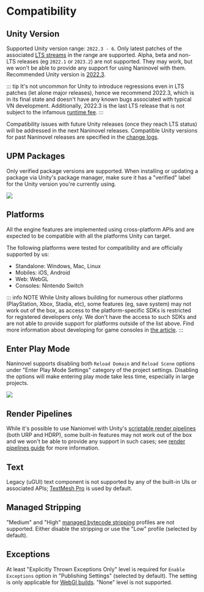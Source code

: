 # Compatibility

## Unity Version

Supported Unity version range: `2022.3 - 6`. Only latest patches of the associated [LTS streams](https://unity.com/releases/lts-vs-tech-stream) in the range are supported. Alpha, beta and non-LTS releases (eg `2022.1` or `2023.2`) are not supported. They may work, but we won't be able to provide any support for using Naninovel with them. Recommended Unity version is [2022.3](https://docs.unity3d.com/2022.3/Documentation/Manual/WhatsNew2022LTS.html).

::: tip
It's not uncommon for Unity to introduce regressions even in LTS patches (let alone major releases), hence we recommend 2022.3, which is in its final state and doesn't have any known bugs associated with typical VN development. Additionally, 2022.3 is the last LTS release that is not subject to the infamous [runtime fee](https://unity.com/pricing-updates).
:::

Compatibility issues with future Unity releases (once they reach LTS status) will be addressed in the next Naninovel releases. Compatible Unity versions for past Naninovel releases are specified in the [change logs](https://github.com/naninovel/docs/releases).

## UPM Packages

Only verified package versions are supported. When installing or updating a package via Unity's package manager, make sure it has a "verified" label for the Unity version you're currently using.

![](https://i.gyazo.com/a06f8b0cefff2fc5e578c60cae4ed33f.png)

## Platforms

All the engine features are implemented using cross-platform APIs and are expected to be compatible with all the platforms Unity can target.

The following platforms were tested for compatibility and are officially supported by us:
* Standalone: Windows, Mac, Linux
* Mobiles: iOS, Android
* Web: WebGL
* Consoles: Nintendo Switch

::: info NOTE
While Unity allows building for numerous other platforms (PlayStation, Xbox, Stadia, etc), some features (eg, save system) may not work out of the box, as access to the platform-specific SDKs is restricted for registered developers only. We don't have the access to such SDKs and are not able to provide support for platforms outside of the list above. Find more information about developing for game consoles in [the article](https://unity.com/how-to/develop-console-video-games-unity).
:::

## Enter Play Mode

Naninovel supports disabling both `Reload Domain` and `Reload Scene` options under "Enter Play Mode Settings" category of the project settings. Disabling the options will make entering play mode take less time, especially in large projects.

![](https://i.gyazo.com/dd0a3037a0bca8b73608ecc7b71c3982.png)

## Render Pipelines

While it's possible to use Nanionvel with Unity's [scriptable render pipelines](https://docs.unity3d.com/Manual/render-pipelines.html) (both URP and HDRP), some built-in features may not work out of the box and we won't be able to provide any support in such cases; see [render pipelines guide](/guide/render-pipelines) for more information.

## Text

Legacy (uGUI) text component is not supported by any of the built-in UIs or associated APIs; [TextMesh Pro](https://docs.unity3d.com/Manual/com.unity.textmeshpro.html) is used by default.

## Managed Stripping

"Medium" and "High" [managed bytecode stripping](https://docs.unity3d.com/Manual/ManagedCodeStripping.html) profiles are not supported. Either disable the stripping or use the "Low" profile (selected by default).

## Exceptions

At least "Explicitly Thrown Exceptions Only" level is required for `Enable Exceptions` option in "Publishing Settings" (selected by default). The setting is only applicable for [WebGl builds](https://docs.unity3d.com/Manual/webgl-building). "None" level is not supported.
